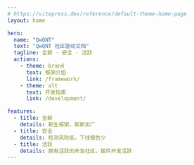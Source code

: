 ```yaml
---
# https://vitepress.dev/reference/default-theme-home-page
layout: home

hero:
  name: "QwQNT"
  text: "QwQNT 社区驱动文档"
  tagline: 全新 · 安全 · 活跃
  actions:
    - theme: brand
      text: 框架介绍
      link: /framework/
    - theme: alt
      text: 开发指南
      link: /development/

features:
  - title: 全新
    details: 新生框架，崭新出厂
  - title: 安全
    details: 检测风险低，下线报告少
  - title: 活跃
    details: 拥有活跃的开发社区，插件开发活跃
---
```


